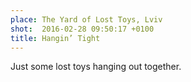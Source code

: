 ```yaml
---
place: The Yard of Lost Toys, Lviv
shot:  2016-02-28 09:50:17 +0100
title: Hangin’ Tight
---
```


Just some lost toys hanging out together.
